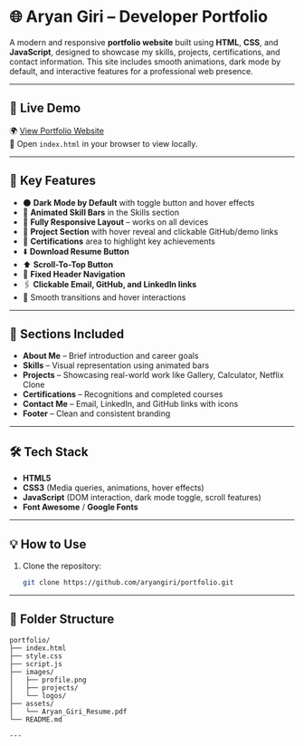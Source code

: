 # 🌐 Aryan Giri – Developer Portfolio

A modern and responsive **portfolio website** built using **HTML**, **CSS**, and **JavaScript**, designed to showcase my skills, projects, certifications, and contact information. This site includes smooth animations, dark mode by default, and interactive features for a professional web presence.

---

## 🚀 Live Demo

🌍 [View Portfolio Website](https://aryangiri.github.io/portfolio/)  
📂 Open `index.html` in your browser to view locally.

---

## 🎯 Key Features

- 🌑 **Dark Mode by Default** with toggle button and hover effects  
- 🧩 **Animated Skill Bars** in the Skills section  
- 📱 **Fully Responsive Layout** – works on all devices  
- 📁 **Project Section** with hover reveal and clickable GitHub/demo links  
- 📜 **Certifications** area to highlight key achievements  
- ⬇️ **Download Resume Button**  
- ⬆️ **Scroll-To-Top Button**  
- 📌 **Fixed Header Navigation**  
- 🖇️ **Clickable Email, GitHub, and LinkedIn links**  
- 🎨 Smooth transitions and hover interactions  

---

## 🧠 Sections Included

- **About Me** – Brief introduction and career goals  
- **Skills** – Visual representation using animated bars  
- **Projects** – Showcasing real-world work like Gallery, Calculator, Netflix Clone  
- **Certifications** – Recognitions and completed courses  
- **Contact Me** – Email, LinkedIn, and GitHub links with icons  
- **Footer** – Clean and consistent branding  

---

## 🛠️ Tech Stack

- **HTML5**
- **CSS3** (Media queries, animations, hover effects)
- **JavaScript** (DOM interaction, dark mode toggle, scroll features)
- **Font Awesome** / **Google Fonts**

---

## 💡 How to Use

1. Clone the repository:
   ```bash
   git clone https://github.com/aryangiri/portfolio.git

---

## 📁 Folder Structure

```plaintext
portfolio/
├── index.html
├── style.css
├── script.js
├── images/
│   ├── profile.png
│   ├── projects/
│   └── logos/
├── assets/
│   └── Aryan_Giri_Resume.pdf
└── README.md

---

